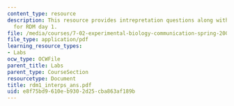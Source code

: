 ```yaml
---
content_type: resource
description: This resource provides intrepretation questions along with their answers
  for RDM day 1.
file: /media/courses/7-02-experimental-biology-communication-spring-2005/e8f75bd9610eb9302d25cba863af189b_rdm1_interps_ans.pdf
file_type: application/pdf
learning_resource_types:
- Labs
ocw_type: OCWFile
parent_title: Labs
parent_type: CourseSection
resourcetype: Document
title: rdm1_interps_ans.pdf
uid: e8f75bd9-610e-b930-2d25-cba863af189b
---
```

